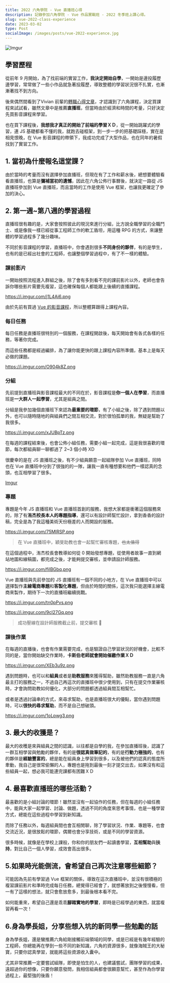 ```yaml
---
title: 2022 六角學院 - Vue 直播班心得
description: 記錄參加六角學院 - Vue 作品實戰班 - 2022 冬季班上課心得。
slug: vue-2022-class-experience
date: 2023-03-02
type: Post
socialImage: /images/posts/vue-2022-experience.jpg
---
```


![Imgur](/images/posts/vue-2022-experience.jpg)

## 學習歷程

從前年 9 月開始，為了找前端的實習工作，**我決定開始自學**，一開始是邊投履歷邊學習，常常做了一些小作品就急著投履歷，導致整體的學習狀況很不扎實，也漸漸著找不到方向。

後來偶然間看到了Vivian 前輩的[轉職心得文章](https://vocus.cc/article/615660c5fd89780001769c6c)，才認識到了六角課程，決定買課程來試試看，雖然文章中是推薦**直播班**，但當時由於經濟和時間的考量，只好決定先買影音課程來學習。

也在買下課程後，**我想我才真正的開始了前端的學習ＸＤ**，從一開始跳躍式的學習，連 JS 基礎都看不懂的我，就跑去碰框架，到一步一步的把基礎踩穩，實在是相見恨晚，在 Vue 影音課程的帶領下，我成功完成了大型作品，也在同年的暑假找到了實習工作。

## 1. 當初為什麼報名這堂課？

由於當時的考量而沒有選擇參加直播班，但現在有了工作和薪水後，總想要體驗看看直播班，也算是**彌補當初的遺憾**，因此在六角公佈行事曆後，就決定一路從 JS 直播班參加到 Vue 直播班，而且當時的工作是使用 Vue 框架，也讓我更確定了參加的決心。

## 2. 第一週~第八週的學習過程

直播班很有趣的是，大家會按照彼此的現況來進行分組，比方說全職學習的全職鬥士、或是像我一樣已經從事工程師工作的軟工盾坦，用這種 RPG 的方式，來讓整體的學習過程多了幾分趣味。

不同於影音課程的學習，直播班中，你會遇到很多**不同身份的夥伴**，有的是學生，也有的是已經出社會的工程師，也讓整個學習過程中，有了不一樣的體驗。

### 課前影片

一開始按照流程進入群組之後，除了會有多到看不完的課前影片以外，老師也會告訴你哪些影片需要先複習，這也確保每個人都能跟上後續的直播課程。

https://i.imgur.com/j1L4Ai6.png

由於先前有買過 [Vue 的影音課程](https://www.hexschool.com/courses/vue3.html)，所以整體算跟得上課程內容。

### 每日任務

每日任務是直播班很特別的一個服務，在課程開啟後，每天開始會有各式各樣的任務，等著你完成。

而這些任務都是經過編排，為了讓你能更快的跟上課程內容所準備，基本上是每天必做的課題。

https://i.imgur.com/O904k8Z.png

### 分組

先前提到直播班與影音課程最大的不同在於，影音課程是**你一個人在學習**，而直播班是**一大群人一起學習**，尤其是組員之間。

分組是我參加幾個直播班下來認為**最重要的環節**，有了小組之後，除了遇到問題以外，也可以隨時隨地的與組員們之間互相交流，對於很怕孤單的我，無疑是幫助了我很多。

https://i.imgur.com/xJUBpTz.png

在每週的課程結束後，也會公佈小組任務，需要小組一起完成，這是我很喜歡的環節，每次都組員聊一聊都過了 2~3 個小時 XD

很慶幸的是在 JS 直播班之後，有不少組員願意一起組隊參加 Vue 直播班，同時也在 Vue 直播班中分到了很強的的一隊，讓我一直有種想要和他們一樣認真的念頭，也互相學習了很多。

[Imgur](https://i.imgur.com/HUti3fp.png)

### 專題

專題是今年 JS 直播班和 Vue 直播班首創的服務，我想大家都是衝著這個服務來的，除了有**洧杰校長本人的專題指導**，還可以有設計師幫忙設計，拿到香香的設計稿，完全是為了我這種美術天份極差的人而開設的服務。

https://i.imgur.com/75MlRSP.png

> 在 Vue 直播班中，穎旻助教也會一起幫忙審核專題，~~也太值得~~

在這個過程中，洧杰校長會教導如何從 0 開始發想專題，從使用者故事一直到網站地圖和線稿圖，都完成之後，才能夠提交審核，並申請設計師服務。

https://i.imgur.com/fiIBGbq.png

Vue 直播班與先前參加的 JS 直播班有一個不同的小地方，在 Vue 直播班中可以選擇製作**主線電商專題**和**客製化專題**，但由於時間的關係，這次我只能選擇主線電商來製作，期待下一次的直播班繼續挑戰。

https://i.imgur.com/tn0pPvs.png

https://i.imgur.com/9cl27Gq.png

> 成功壓線在設計師服務截止前，提交審核 🎉

### 課後作業

在每週的直播後，也會有作業需要完成，也是驗證自己學習狀況的好機會，比較不同的是，當你開始缺交作業時，**卡斯伯老師就會開始催繳作業ＸＤ**

https://i.imgur.com/XEb3u9z.png

遇到問題時，也可以和**組員**或者是**助教服務**來獲得幫助，雖然助教服務一直是六角最主打的服務之一，不過自己再這次的直播班中很少使用到，只有在提交作業審核時，才會詢問助教如何優化，大部分的問題都透過組員間互相幫忙。

或者是透過討論串的方式，來尋求幫助，也是直播班很大的優點，當你遇到問題時，可以**很快的尋求幫助**，而不是自己想破頭。

https://i.imgur.com/1oLpwg3.png

## 3. 最大的收獲是？

最大的收穫是來與組員之間的認識，以往都是自學的我，在參加直播班後，認識了一群互相學習與勉勵的夥伴，有的是**很認真做筆記的**，有的是**行動力極強的**，也有的夥伴是**經驗豐富的**，總是能在組員身上學習到很多，以及被他們的認真的態度所牽動，我自己是很常偷懶的人，專題也是拖到最後一刻才提交出去，如果沒有和這些組員一起，想必我可能連完課都有困難ＸＤ

## 4. 最喜歡直播班的哪些活動？

最喜歡的是小組討論的環節！雖然並沒有一起協作的任務，但在每週的小組任務中，能與大家一起學習、討論、做題，透過不同的角度來思考事情，也是一種學習方式，總能在這些過程中學習到新知識。

而除了任務以外，每週組員間也會互相閒聊，除了學習狀況、作業、專題等，也會交流近況，是很放鬆的環節，偶爾也會分享技術，或是不同的學習資源。

很多時候，就像是在學校上課般，你和你的朋友們一起讀書學習，**互相幫助**與**扶持**，對比自己一個人學習，成效會高出很多。


## 5.如果時光能倒流，會希望自己再次注意哪些細節？

可能因為先前有學習過 Vue 框架的關係，導致在這次直播班中，並沒有很積極的複習課前影片和準時完成每日任務，總覺得已經會了，就想著放到之後慢慢看，但一有了這樣的想法，就只會愈放愈多，到最後根本看不完。

如何能重來，希望自己還是乖乖**腳踏實地的學習**，即時是已經學過的東西，就當複習再看一次！

## 6.身為學長姐，分享些想入坑的新同學一些勉勵的話

身為學長姐，還是蠻推薦六角給剛接觸前端領域的同學，或是已經是有幾年經驗的工程師，你總能再在學到一些不同的新知識，六角的資源很多，就像海賊王的大秘寶，只要你認真學習，就能將這些資源收入囊中。

尤其非常推薦一定要嘗試組隊，即使是怕生的人，也建議嘗試，團隊學習的成果，遠超過你的想像，只要你願意發問，我相信組員都會很願意幫忙，甚至作為你學習過程上，最堅強的後盾！